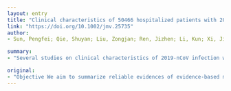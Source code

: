 ```yaml
---
layout: entry
title: "Clinical characteristics of 50466 hospitalized patients with 2019-nCoV infection"
link: "https://doi.org/10.1002/jmv.25735"
author:
- Sun, Pengfei; Qie, Shuyan; Liu, Zongjan; Ren, Jizhen; Li, Kun; Xi, Jianing

summary:
- "Several studies on clinical characteristics of 2019-nCoV infection were collected. Results Ten studies were included in Meta-analysis. Fever and cough are the most common symptoms in patients. Most of these patients have abnormal chest CT examination. Several people have muscle soreness or fatigue as well as ARDS."

original:
- "Objective We aim to summarize reliable evidences of evidence-based medicine for the treatment and prevention of the 2019 novel coronavirus (2019-nCoV) by analyzing all the published studies on the clinical characteristics of patients with 2019-nCoV. Methods PubMed, Cochrane Library, Embase, and other databases were searched. Several studies on the clinical characteristics of 2019-nCoV infection were collected for Meta-analysis. Results Ten studies were included in Meta-analysis, including a total number of 50466 patients with 2019-nCoV infection. Meta-analysis shows that, among these patients, the incidence of fever was 89.1%, the incidence of cough was 72.2%, and the incidence of muscle soreness or fatigue was 42.5%. The incidence of acute respiratory distress syndrome (ARDS) was 14.8%, the incidence of abnormal chest computer tomography (CT) was 96.6%, the percentage of severe cases in all infected cases was 18.1%, and the case fatality rate of patients with 2019-nCoV infection was 4.3%. Conclusion Fever and cough are the most common symptoms in patients with 2019-nCoV infection, and most of these patients have abnormal chest CT examination. Several people have muscle soreness or fatigue as well as ARDS. Diarrhea, hemoptysis, headache, sore throat, shock, and other symptoms only occur in a small number of patients. The case fatality rate of patients with 2019-nCoV infection is lower than that of Severe Acute Respiratory Syndrome (SARS) and Middle East Respiratory Syndrome (MERS). This article is protected by copyright. All rights reserved."
---
```


